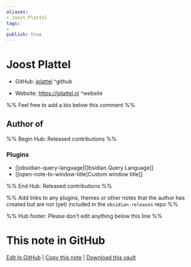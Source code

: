 ```yaml
---
aliases:
- Joost Plattel
tags:
- 
publish: true
---
```


# Joost Plattel

- GitHub: [jplattel](https://github.com/jplattel/) ^github
<!-- - Discord: `@` ^discord-->
- Website: <https://jplattel.nl> ^website
<!-- - [[Publish sites|Publish site]]: ^publish-->

%% Feel free to add a bio below this comment %%


## Author of

%% Begin Hub: Released contributions %%
### Plugins
- [[obsidian-query-language|Obsidian Query Language]]
- [[open-note-to-window-title|Custom window title]]

%% End Hub: Released contributions %%

%% Add links to any plugins, themes or other notes that the author has created but are not (yet) included in the `obsidian-releases` repo %%

<!--
### Unlisted plugins

- 
-->

<!--
### Others

- 
-->

<!--
## Sponsor this author

- [[GitHub sponsors]]: [Sponsor @jplattel on GitHub Sponsors](https://github.com/sponsors/jplattel) ^github-sponsor
- [[Buy me a coffee]]: ^buy-me-a-coffee
- [[PayPal]]: ^paypal
- [[Patreon]]: ^patreon

-->

<!--
## Follow this author

- [[YouTube Channels|On YouTube]]: ^youtube
- Twitter: ^twitter
- ...
-->

%% Hub footer: Please don't edit anything below this line %%

# This note in GitHub

<span class="git-footer">[Edit In GitHub](https://github.dev/obsidian-community/obsidian-hub/blob/main/01%20-%20Community/People/jplattel.md "git-hub-edit-note") | [Copy this note](https://raw.githubusercontent.com/obsidian-community/obsidian-hub/main/01%20-%20Community/People/jplattel.md "git-hub-copy-note") | [Download this vault](https://github.com/obsidian-community/obsidian-hub/archive/refs/heads/main.zip "git-hub-download-vault") </span>
